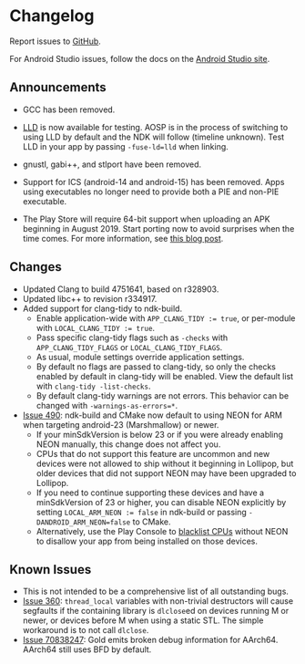 Changelog
=========

Report issues to [GitHub].

For Android Studio issues, follow the docs on the [Android Studio site].

[GitHub]: https://github.com/android-ndk/ndk/issues
[Android Studio site]: http://tools.android.com/filing-bugs

Announcements
-------------

 * GCC has been removed.

 * [LLD](https://lld.llvm.org/) is now available for testing. AOSP is in the
   process of switching to using LLD by default and the NDK will follow
   (timeline unknown). Test LLD in your app by passing `-fuse-ld=lld` when
   linking.

 * gnustl, gabi++, and stlport have been removed.

 * Support for ICS (android-14 and android-15) has been removed. Apps using
   executables no longer need to provide both a PIE and non-PIE executable.

 * The Play Store will require 64-bit support when uploading an APK beginning in
   August 2019. Start porting now to avoid surprises when the time comes. For
   more information, see [this blog post](https://android-developers.googleblog.com/2017/12/improving-app-security-and-performance.html).

Changes
-------

 * Updated Clang to build 4751641, based on r328903.
 * Updated libc++ to revision r334917.
 * Added support for clang-tidy to ndk-build.
     * Enable application-wide with `APP_CLANG_TIDY := true`, or per-module with
       `LOCAL_CLANG_TIDY := true`.
     * Pass specific clang-tidy flags such as `-checks` with
       `APP_CLANG_TIDY_FLAGS` or `LOCAL_CLANG_TIDY_FLAGS`.
     * As usual, module settings override application settings.
     * By default no flags are passed to clang-tidy, so only the checks enabled
       by default in clang-tidy will be enabled. View the default list with
       `clang-tidy -list-checks`.
     * By default clang-tidy warnings are not errors. This behavior can be
       changed with `-warnings-as-errors=*`.
 * [Issue 490]: ndk-build and CMake now default to using NEON for ARM when
   targeting android-23 (Marshmallow) or newer.
     * If your minSdkVersion is below 23 or if you were already enabling NEON
       manually, this change does not affect you.
     * CPUs that do not support this feature are uncommon and new devices were
       not allowed to ship without it beginning in Lollipop, but older devices
       that did not support NEON may have been upgraded to Lollipop.
     * If you need to continue supporting these devices and have a minSdkVersion
       of 23 or higher, you can disable NEON explicitly by setting
       `LOCAL_ARM_NEON := false` in ndk-build or passing
       `-DANDROID_ARM_NEON=false` to CMake.
     * Alternatively, use the Play Console to [blacklist CPUs] without NEON to
       disallow your app from being installed on those devices.

[Issue 490]: https://github.com/android-ndk/ndk/issues/490
[blacklist CPUs]: https://support.google.com/googleplay/android-developer/answer/7353455?hl=en
[clang-tidy]: http://clang.llvm.org/extra/clang-tidy/

Known Issues
------------

 * This is not intended to be a comprehensive list of all outstanding bugs.
 * [Issue 360]: `thread_local` variables with non-trivial destructors will cause
   segfaults if the containing library is `dlclose`ed on devices running M or
   newer, or devices before M when using a static STL. The simple workaround is
   to not call `dlclose`.
 * [Issue 70838247]: Gold emits broken debug information for AArch64. AArch64
   still uses BFD by default.

[Issue 360]: https://github.com/android-ndk/ndk/issues/360
[Issue 70838247]: https://issuetracker.google.com/70838247
